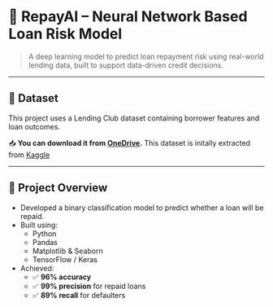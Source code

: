 # 💸 **RepayAI – Neural Network Based Loan Risk Model**

> A deep learning model to predict loan repayment risk using real-world lending data, built to support data-driven credit decisions.

---
## 📂 Dataset

This project uses a Lending Club dataset containing borrower features and loan outcomes.

 
📥 **You can download it from [OneDrive](https://1drv.ms/f/c/a27ce39f4c705a7c/Es4NK0HEoLtJn1RoZsPwoF4BKpI3uwMEHaFvKg-qb9TqmA).** 
This dataset is initally extracted from [Kaggle](https://www.kaggle.com)

---
## 🧠 Project Overview

- Developed a binary classification model to predict whether a loan will be repaid.
- Built using:
  - Python
  - Pandas
  - Matplotlib & Seaborn
  - TensorFlow / Keras
- Achieved:
  - ✅ **96% accuracy**
  - ✅ **99% precision** for repaid loans
  - ✅ **89% recall** for defaulters

